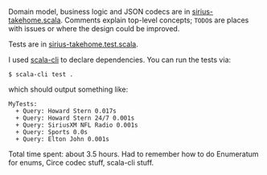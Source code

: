 Domain model, business logic and JSON codecs are in [sirius-takehome.scala](sirius-takehome.scala). Comments explain top-level concepts; `TODO`s are places with issues or where the design could be improved.

Tests are in [sirius-takehome.test.scala](sirius-takehome.test.scala).

I used [scala-cli](https://scala-cli.virtuslab.org/) to declare dependencies. You can run the tests via:

    $ scala-cli test .
    
which should output something like:
```
MyTests:
  + Query: Howard Stern 0.017s
  + Query: Howard Stern 24/7 0.001s
  + Query: SiriusXM NFL Radio 0.001s
  + Query: Sports 0.0s
  + Query: Elton John 0.001s
```

Total time spent: about 3.5 hours. Had to remember how to do Enumeratum for enums, Circe codec stuff, scala-cli stuff.
